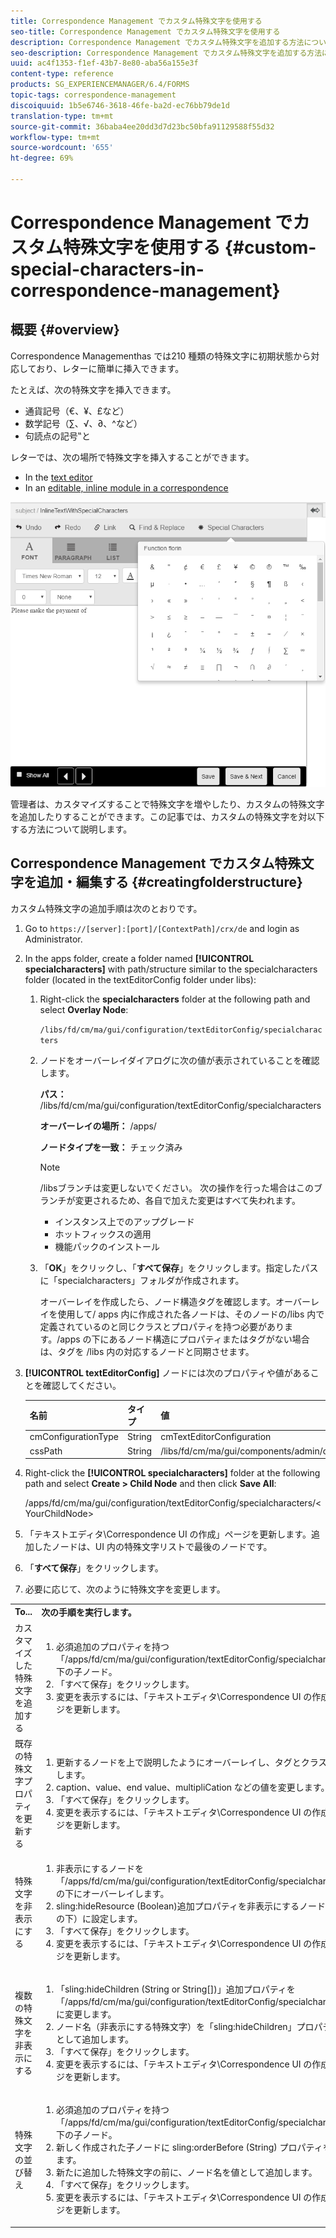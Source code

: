 ```yaml
---
title: Correspondence Management でカスタム特殊文字を使用する
seo-title: Correspondence Management でカスタム特殊文字を使用する
description: Correspondence Management でカスタム特殊文字を追加する方法について説明します。
seo-description: Correspondence Management でカスタム特殊文字を追加する方法について説明します。
uuid: ac4f1353-f1ef-43b7-8e80-aba56a155e3f
content-type: reference
products: SG_EXPERIENCEMANAGER/6.4/FORMS
topic-tags: correspondence-management
discoiquuid: 1b5e6746-3618-46fe-ba2d-ec76bb79de1d
translation-type: tm+mt
source-git-commit: 36baba4ee20dd3d7d23bc50bfa91129588f55d32
workflow-type: tm+mt
source-wordcount: '655'
ht-degree: 69%

---
```



# Correspondence Management でカスタム特殊文字を使用する {#custom-special-characters-in-correspondence-management}

## 概要 {#overview}

Correspondence Managementhas では210 種類の特殊文字に初期状態から対応しており、レターに簡単に挿入できます。

たとえば、次の特殊文字を挿入できます。

* 通貨記号（€、¥、£など）
* 数学記号（∑、√、∂、^など）
* 句読点の記号‟と

レターでは、次の場所で特殊文字を挿入することができます。

* In the [text editor](/help/forms/using/document-fragments.md#createtext)
* In an [editable, inline module in a correspondence](/help/forms/using/create-correspondence.md#managecontent)

![specialcharactersinlinemodule](assets/specialcharactersinlinemodule.png)

管理者は、カスタマイズすることで特殊文字を増やしたり、カスタムの特殊文字を追加したりすることができます。この記事では、カスタムの特殊文字を対以下する方法について説明します。

## Correspondence Management でカスタム特殊文字を追加・編集する {#creatingfolderstructure}

カスタム特殊文字の追加手順は次のとおりです。

1. Go to `https://[server]:[port]/[ContextPath]/crx/de` and login as Administrator.
1. In the apps folder, create a folder named **[!UICONTROL specialcharacters]** with path/structure similar to the specialcharacters folder (located in the textEditorConfig folder under libs):

   1. Right-click the **specialcharacters** folder at the following path and select **Overlay Node**:

      `/libs/fd/cm/ma/gui/configuration/textEditorConfig/specialcharacters`

   1. ノードをオーバーレイダイアログに次の値が表示されていることを確認します。

      **パス：** /libs/fd/cm/ma/gui/configuration/textEditorConfig/specialcharacters

      **オーバーレイの場所：** /apps/

      **ノードタイプを一致：** チェック済み

      >[!NOTE]
      >
      >/libsブランチは変更しないでください。 次の操作を行った場合はこのブランチが変更されるため、各自で加えた変更はすべて失われます。
      >
      >* インスタンス上でのアップグレード
      >* ホットフィックスの適用
      >* 機能パックのインストール


   1. 「**OK**」をクリックし、「**すべて保存**」をクリックします。指定したパスに「specialcharacters」フォルダが作成されます。

      オーバーレイを作成したら、ノード構造タグを確認します。オーバーレイを使用して/ apps 内に作成された各ノードは、そのノードの/libs 内で定義されているのと同じクラスとプロパティを持つ必要があります。/apps の下にあるノード構造にプロパティまたはタグがない場合は、タグを /libs 内の対応するノードと同期させます。

1. **[!UICONTROL textEditorConfig]** ノードには次のプロパティや値があることを確認してください。

   | 名前 | タイプ | 値 |
   |---|---|---|
   | cmConfigurationType | String | cmTextEditorConfiguration |
   | cssPath | String | /libs/fd/cm/ma/gui/components/admin/createasset/textcontrol/clientlibs/textcontrol |

1. Right-click the **[!UICONTROL specialcharacters]** folder at the following path and select **Create > Child Node** and then click **Save All**:

   /apps/fd/cm/ma/gui/configuration/textEditorConfig/specialcharacters/&lt;YourChildNode>

1. 「テキストエディタ\Correspondence UI の作成」ページを更新します。追加したノードは、UI 内の特殊文字リストで最後のノードです。
1. 「**すべて保存**」をクリックします。
1. 必要に応じて、次のように特殊文字を変更します。

<table> 
 <tbody> 
  <tr> 
   <td><strong>To...</strong></td> 
   <td><strong>次の手順を実行します。</strong></td> 
  </tr> 
  <tr> 
   <td>カスタマイズした特殊文字を追加する</td> 
   <td> 
    <ol> 
     <li>必須追加のプロパティを持つ「/apps/fd/cm/ma/gui/configuration/textEditorConfig/specialcharacters」下の子ノード。</li> 
     <li>「すべて保存」をクリックします。</li> 
     <li>変更を表示するには、「テキストエディタ\Correspondence UI の作成」ページを更新します。</li> 
    </ol> </td> 
  </tr> 
  <tr> 
   <td>既存の特殊文字プロパティを更新する</td> 
   <td> 
    <ol> 
     <li>更新するノードを上で説明したようにオーバーレイし、タグとクラスを検証します。</li> 
     <li>caption、value、end value、multipliCation などの値を変更します。 </li> 
     <li>「すべて保存」をクリックします。 </li> 
     <li>変更を表示するには、「テキストエディタ\Correspondence UI の作成」ページを更新します。</li> 
    </ol> </td> 
  </tr> 
  <tr> 
   <td>特殊文字を非表示にする</td> 
   <td> 
    <ol> 
     <li>非表示にするノードを「/apps/fd/cm/ma/gui/configuration/textEditorConfig/specialcharacters」の下にオーバーレイします。</li> 
     <li>sling:hideResource (Boolean)追加プロパティを非表示にするノード（appsの下）に設定します。 </li> 
     <li>「すべて保存」をクリックします。 </li> 
     <li>変更を表示するには、「テキストエディタ\Correspondence UI の作成」ページを更新します。<br /> </li> 
    </ol> </td> 
  </tr> 
  <tr> 
   <td>複数の特殊文字を非表示にする</td> 
   <td> 
    <ol> 
     <li>「sling:hideChildren (String or String[])」追加プロパティを「/apps/fd/cm/ma/gui/configuration/textEditorConfig/specialcharacters」に変更します。 </li> 
     <li>ノード名（非表示にする特殊文字）を「sling:hideChildren」プロパティの値として追加します。 </li> 
     <li>「すべて保存」をクリックします。 </li> 
     <li>変更を表示するには、「テキストエディタ\Correspondence UI の作成」ページを更新します。<br /> </li> 
    </ol> </td> 
  </tr> 
  <tr> 
   <td>特殊文字の並び替え</td> 
   <td> 
    <ol> 
     <li>必須追加のプロパティを持つ「/apps/fd/cm/ma/gui/configuration/textEditorConfig/specialcharacters」下の子ノード。 </li> 
     <li>新しく作成された子ノードに sling:orderBefore (String) プロパティを追加します。 </li> 
     <li>新たに追加した特殊文字の前に、ノード名を値として追加します。 </li> 
     <li>「すべて保存」をクリックします。 </li> 
     <li>変更を表示するには、「テキストエディタ\Correspondence UI の作成」ページを更新します。<br /> </li> 
    </ol> </td> 
  </tr> 
 </tbody> 
</table>

